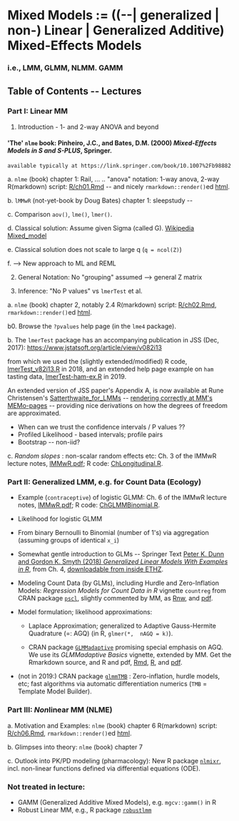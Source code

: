# Mixed Models := ((--| generalized | non-) Linear | Generalized Additive) Mixed-Effects Models
### i.e., LMM, GLMM, NLMM. GAMM

## Table of Contents -- Lectures

### Part I:  Linear MM

1. Introduction - 1- and 2-way ANOVA and beyond

#### 'The' `nlme` book: Pinheiro, J.C., and Bates, D.M. (2000) *Mixed-Effects Models in S and S-PLUS*, Springer.
	available typically at https://link.springer.com/book/10.1007%2Fb98882

  a. `nlme` (book) chapter 1: Rail, ... .. "anova" notation: 1-way anova, 2-way
     R(markdown) script: [R/ch01.Rmd](R/ch01.Rmd) -- and nicely
     `rmarkdown::render()`ed [html](https://stat.ethz.ch/~maechler/MEMo-pages/ch01.html).

  b. `lMMwR` (not-yet-book by Doug Bates) chapter 1: sleepstudy --

  c. Comparison  `aov()`, `lme()`, `lmer()`.

  d. Classical solution: Assume given Sigma (called G).
	 [Wikipedia Mixed_model](https://en.wikipedia.org/wiki/Mixed_model)

  e. Classical solution does not scale to large q (`q = ncol(Z)`)

  f. --> New approach to ML and REML


2. General Notation:  No "grouping" assumed --> general Z matrix

3. Inference: "No P values" vs `lmerTest` et al.

  a. `nlme` (book) chapter 2, notably 2.4
     R(markdown) script: [R/ch02.Rmd](R/ch02.Rmd),
     `rmarkdown::render()`ed [html](https://stat.ethz.ch/~maechler/MEMo-pages/ch02.html).

  b0. Browse the  `?pvalues` help page (in the `lme4` package).

  b. The `lmerTest` package has an accompanying publication in JSS (Dec, 2017):
  https://www.jstatsoft.org/article/view/v082i13

  from which we used the (slightly extended/modified) R code,
  [lmerTest_v82i13.R](R/lmerTest_v82i13.R) in 2018, and an extended
  help page example on `ham` tasting data,  [lmerTest-ham-ex.R](R/lmerTest-ham-ex.R) in 2019.

An extended version of JSS paper's Appendix A, is now available at Rune Christensen's [Satterthwaite_for_LMMs](http://htmlpreview.github.io/?https://github.com/runehaubo/lmerTestR/blob/master/pkg_notes/Satterthwaite_for_LMMs.html) -- [rendering correctly at MM's MEMo-pages](https://stat.ethz.ch/~maechler/MEMo-pages/Satterthwaite_for_LMMs.html) --
providing nice derivations on how the degrees of freedom are approximated.

  - When can we trust the confidence intervals / P values ??
  - Profiled Likelihood - based intervals; profile pairs
  - Bootstrap -- non-iid?

  c. _Random slopes_ : non-scalar random effects etc:  Ch. 3 of the lMMwR lecture notes,
		[lMMwR.pdf](https://stat.ethz.ch/~maechler/MEMo-pages/lMMwR.pdf);
	  R code: [ChLongitudinal.R](https://stat.ethz.ch/~maechler/MEMo-pages/ChLongitudinal.R).

### Part II:  Generalized LMM, e.g. for Count Data (Ecology)

  - Example (`contraceptive`) of logistic GLMM: Ch. 6 of the lMMwR lecture notes,
      [lMMwR.pdf](https://stat.ethz.ch/~maechler/MEMo-pages/lMMwR.pdf);
	  R code: [ChGLMMBinomial.R](https://stat.ethz.ch/~maechler/MEMo-pages/ChGLMMBinomial.R).

  - Likelihood for logistic GLMM
  - From binary Bernoulli to Binomial (number of 1's) via aggregation (assuming groups of identical `x_i`)

  - Somewhat gentle introduction to GLMs -- Springer Text
	[Peter K. Dunn and Gordon K. Smyth (2018) _Generalized Linear Models With Examples in R_](https://link.springer.com/book/10.1007/978-1-4419-0118-7), from Ch. 4,
  [downloadable from inside ETHZ](https://link.springer.com/content/pdf/10.1007%2F978-1-4419-0118-7.pdf).

  - Modeling Count Data (by GLMs), including Hurdle and Zero-Inflation Models:
	_Regression Models for Count Data in R_ vignette `countreg` from CRAN package
	[`pscl`](https://cran.r-project.org/package=pscl), slightly commented
	by MM, as
	[Rnw](https://stat.ethz.ch/~maechler/MEMo-pages/countreg.Rnw),  and
	[pdf](https://stat.ethz.ch/~maechler/MEMo-pages/countreg.pdf).


  - Model formulation; likelihood approximations:
	- Laplace Approximation; generalized to Adaptive Gauss-Hermite
      Quadrature (=: AGQ) (in R, `glmer(*,  nAGQ = k)`).

    - CRAN package [`GLMMadaptive`](https://cran.r-project.org/package=GLMMadaptive)
      promising special emphasis on AGQ.
	  We use its _GLMMadaptive Basics_ vignette, extended by MM.
	  Get the Rmarkdown source, and R and pdf,
	  [Rmd](https://stat.ethz.ch/~maechler/MEMo-pages/GLMMadaptive_basics_MM.Rnw),
		[R](https://stat.ethz.ch/~maechler/MEMo-pages/GLMMadaptive_basics_MM.R),  and
      [pdf](https://stat.ethz.ch/~maechler/MEMo-pages/GLMMadaptive_basics_MM.pdf).

  - (not in 2019:) CRAN package
    [`glmmTMB`](https://cran.r-project.org/package=glmmTMB) :
    Zero-inflation, hurdle models, etc; fast algorithms via automatic
    differentiation numerics (`TMB` = Template Model Builder).


### Part III: *Non*linear MM (NLME)

  a. Motivation and Examples: `nlme` (book) chapter 6
     R(markdown) script: [R/ch06.Rmd](R/ch06.Rmd),
     `rmarkdown::render()`ed [html](https://stat.ethz.ch/~maechler/MEMo-pages/ch06.html).

b. Glimpses into theory: `nlme` (book) chapter 7

  c. Outlook into PK/PD modeling (pharmacology):  New R package
	[`nlmixr`](https://cran.R-project.org/package=nlmixr), incl.
	non-linear functions defined via differential equations (ODE).


### Not treated in lecture:

 - GAMM (Generalized Additive Mixed Models), e.g. `mgcv::gamm()` in R
 - Robust Linear MM, e.g., R package
 [`robustlmm`](https://cran.R-project.org/package=robustlmm)
